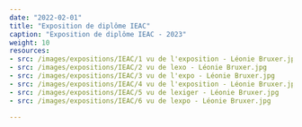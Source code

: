 ```yaml
---
date: "2022-02-01"
title: "Exposition de diplôme IEAC"
caption: "Exposition de diplôme IEAC - 2023"
weight: 10
resources:
- src: /images/expositions/IEAC/1 vu de l'exposition - Léonie Bruxer.jpg
- src: /images/expositions/IEAC/2 vu de lexo - Léonie Bruxer.jpg
- src: /images/expositions/IEAC/3 vu de l'expo - Léonie Bruxer.jpg
- src: /images/expositions/IEAC/4 vu de l'exposition - Léonie Bruxer.jpg
- src: /images/expositions/IEAC/5 vu de lexiger - Léonie Bruxer.jpg
- src: /images/expositions/IEAC/6 vu de lexpo - Léonie Bruxer.jpg

---
```

